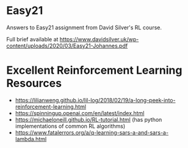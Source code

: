 # Easy21
Answers to Easy21 assignment from David Silver's RL course.

Full brief available at https://www.davidsilver.uk/wp-content/uploads/2020/03/Easy21-Johannes.pdf

# Excellent Reinforcement Learning Resources
* https://lilianweng.github.io/lil-log/2018/02/19/a-long-peek-into-reinforcement-learning.html
* https://spinningup.openai.com/en/latest/index.html
* https://michaeloneill.github.io/RL-tutorial.html (has python implementations of common RL algorithms)
* https://www.fatalerrors.org/a/q-learning-sars-a-and-sars-a-lambda.html
